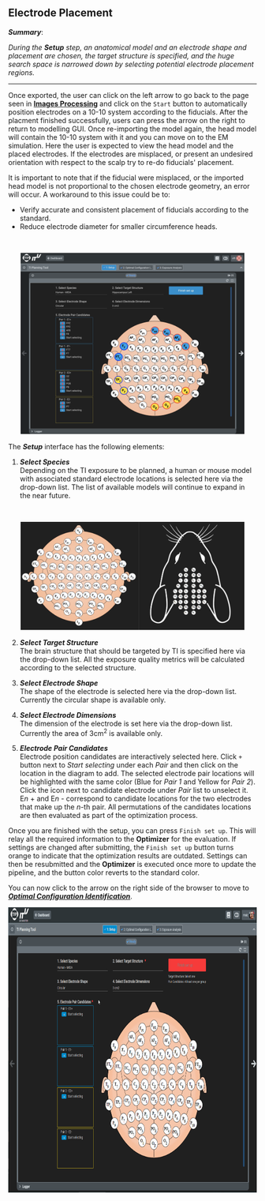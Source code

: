 ## Electrode Placement

**_Summary_**: 

_During the **Setup** step, an anatomical model and an electrode shape and placement are chosen, the target structure is specified, and the huge search space is narrowed down by selecting potential electrode placement regions._

----

Once exported, the user can click on the left arrow to go back to the page seen in [**Images Processing**](/docs/services/personalizer.md) and click on the ```Start``` button to automatically position electrodes on a 10-10 system according to the fiducials. After the placment finished successfully, users can press the arrow on the right to return to modelling GUI. Once re-importing the model again, the head model will contain the 10-10 system with it and you can move on to the EM simulation. Here the user is expected to view the head model and the placed electrodes. If the electrodes are misplaced, or present an undesired orientation with respect to the scalp try to re-do fiducials' placement.

It is important to note that if the fiducial were misplaced, or the imported head model is not proportional to the chosen electrode geometry, an error will occur. A workaround to this issue could be to:

*  Verify accurate and consistent placement of fiducials according to the standard.
*  Reduce electrode diameter for smaller circumference heads.


<br>
<p align="center">
  <img width="90%" src="../../assets/electrode_selector/setup.png">
</p>

The **_Setup_** interface has the following elements:

1. **_Select Species_** <br/>
   Depending on the TI exposure to be planned, a human or mouse model with associated standard electrode locations is selected here via the drop-down list. The list of available models will continue to expand in the near future.

<br>
<p align="center">
  <img width="90%" src="../../assets/electrode_selector/species.png">
</p>

2. **_Select Target Structure_** <br/>
   The brain structure that should be targeted by TI is specified here via the drop-down list. All the exposure quality metrics will be calculated according to the selected structure. 

3. **_Select Electrode Shape_** <br/>
   The shape of the electrode is selected here via the drop-down list. Currently the circular shape is available only.
   
4. **_Select Electrode Dimensions_** <br/>
   The dimension of the electrode is set here via the drop-down list. Currently the area of 3cm<sup>2</sup> is available only.
   
5. **_Electrode Pair Candidates_** <br/>
   Electrode position candidates are interactively selected here. Click ```+``` button next to _Start selecting_ under each _Pair_ and then click on the location in the diagram to add. The selected electrode pair locations will be highlighted with the same color (Blue for _Pair 1_ and Yellow for _Pair 2_). Click the icon next to candidate electrode under _Pair_ list to unselect it. E*n* + and E*n* - correspond to candidate locations for the two electrodes that make up the *n*-th pair. All permutations of the candidates locations are then evaluated as part of the optimization process.


Once you are finished with the setup, you can press ```Finish set up```. This will relay all the required information to the **Optimizer** for the evaluation. If settings are changed after submitting, the ```Finish set up``` button turns orange to indicate that the optimization results are outdated. Settings can then be resubmitted and the **Optimizer** is executed once more to update the pipeline, and the button color reverts to the standard color.

You can now click to the arrow on the right side of the browser to move to [**_Optimal Configuration Identification_**](/docs/services/post_processing.md).

<p align="center">
   <img src="../../assets/quickguide/electrode_selector.gif" width="740" height="578" />
</p>